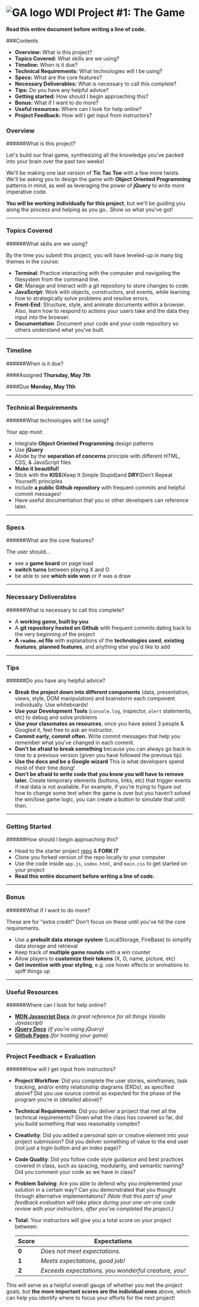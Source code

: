 # ![GA logo](https://ga-dash.s3.amazonaws.com/production/assets/logo-9f88ae6c9c3871690e33280fcf557f33.png) WDI Project #1: The Game

**Read this entire document before writing a line of code.**

###Contents

* **Overview:** What is this project?
* **Topics Covered:** What skills are we using?
* **Timeline:** When is it due?
* **Technical Requirements:** What technologies will I be using?
* **Specs:** What are the core features?
* **Necessary Deliverables:** What is necessary to call this complete?
* **Tips:** Do you have any helpful advice?
* **Getting started:** How should I begin approaching this?
* **Bonus:** What if I want to do more?
* **Useful resources:** Where can I look for help online?
* **Project Feedback:** How will I get input from instructors?



### Overview
######What is this project?

Let's build our final game, synthesizing all the knowledge you've packed into your brain over the past two weeks!

We'll be making one last version of **Tic Tac Toe** with a few more twists. We'll be asking you to design the game with **Object Oriented Programming** patterns in mind, as well as leveraging the power of **jQuery** to write more imperative code.


**You will be working individually for this project**, but we'll be guiding you along the process and helping as you go.. Show us what you've got!

---

### Topics Covered
######What skills are we using?

By the time you submit this project, you will have leveled-up in many big themes in the course:

- **Terminal**: Practice interacting with the computer and navigating the filesystem from the command line.
- **Git**: Manage and interact with a git repository to store changes to code.
- **JavaScript**: Work with objects, constructors, and events, while learning how to strategically solve problems and resolve errors.
- **Front-End**:  Structure, style, and animate documents within a browser. Also, learn how to respond to actions your users take and the data they input into the browser.
- **Documentation**: Document your code and your code repository so others understand what you've built.


---

### Timeline
######When is it due?

####Assigned
**Thursday, May 7th**

####Due
**Monday, May 11th**

---

### Technical Requirements
######What technologies will I be using?

Your app must:

* Integrate **Object Oriented Programming** design patterns
* Use **jQuery**
* Abide by the **separation of concerns** principle with different HTML, CSS, & JavaScript files
* **Make it beautiful!**
* Stick with the **KISS**(Keep It Simple Stupid)and **DRY**(Don’t Repeat Yourself) principles
* Include  **a public Github repository** with frequent commits and helpful commit messages!
* Have useful documentation that you or other developers can reference later.

---

### Specs
######What are the core features?

The user should...

* see a **game board** on page load
* **switch turns** between playing X and O
* be able to see **which side won** or if was a draw

---

### Necessary Deliverables
######What is necessary to call this complete?

* A **working game, built by you**
* A **git repository hosted on Github** with frequent commits dating back to the very beginning of the project
* **A `readme.md` file** with explanations of the **technologies used**, **existing features**, **planned features**, and anything else you'd like to add

---

### Tips
######Do you have any helpful advice?

* **Break the project down into different components** (data, presentation, views, style, DOM manipulation) and brainstorm each component individually. Use whiteboards!
* **Use your Development Tools** (`console.log`, inspector, `alert` statements, etc) to debug and solve problems
* **Use your classmates as resources**, once you have asked 3 people & Googled it, feel free to ask an instructor.
* **Commit early, commit often.**  Write commit messages that help you remember what you've changed in each commit.
* **Don’t be afraid to break something** because you can always go back in time to a previous version (given you have followed the previous tip).
* **Use the docs and be a Google wizard** This is what developers spend most of their time doing!
* **Don’t be afraid to write code that you know you will have to remove later.** Create temporary elements (buttons, links, etc) that trigger events if real data is not available. For example, if you’re trying to figure out how to change some text when the game is over but you haven’t solved the win/lose game logic, you can create a button to simulate that until then.

---

### Getting Started
######How should I begin approaching this?

* Head to the starter project [repo](https://github.com/sf-wdi-18/Project_1_TTT) & **FORK IT**
* Clone you forked version of the repo locally to your computer
* Use the code inside `app.js`, `index.html`, and `main.css` to get started on your project
* **Read this entire document before writing a line of code.**

---

### Bonus
######What if I want to do more?

These are for "extra credit!" Don't focus on these until you've hit the core requirements.

* Use a **prebuilt data storage system** (LocalStorage, FireBase) to simplify data storage and retrieval
* Keep track of **multiple game rounds** with a win counter
* Allow players to **customize their tokens** (X, O, name, picture, etc)
* **Get inventive with your styling**, e.g. use hover effects or animations to spiff things up

---

### Useful Resources
######Where can I look for help online?

* **[MDN Javascript Docs](https://developer.mozilla.org/en-US/docs/Web/JavaScript)** _(a great reference for all things Vanilla Javascript)_
* **[jQuery Docs](http://api.jquery.com)** _(if you're using jQuery)_
* **[Github Pages](https://pages.github.com)** _(for hosting your game)_

---

### Project Feedback + Evaluation
######How will I get input from instructors?

* **Project Workflow**: Did you complete the user stories, wireframes, task tracking, and/or entity relationship diagrams (ERDs), as specified above? Did you use source control as expected for the phase of the program you’re in (detailed above)?

* **Technical Requirements**: Did you deliver a project that met all the technical requirements? Given what the class has covered so far, did you build something that was reasonably complex?

* **Creativity**: Did you added a personal spin or creative element into your project submission? Did you deliver something of value to the end user (not just a login button and an index page)?

* **Code Quality**: Did you follow code style guidance and best practices covered in class, such as spacing, modularity, and semantic naming? Did you comment your code as we have in class?

* **Problem Solving**: Are you able to defend why you implemented your solution in a certain way? Can you demonstrated that you thought through alternative implementations? *(Note that this part of your feedback evaluation will take place during your one-on-one code review with your instructors, after you've completed the project.)*

* **Total**: Your instructors will give you a total score on your project between: 
    
    Score | Expectations
    ----- | ------------
    **0** | *Does not meet expectations.*
    **1** | *Meets expectations, good job!*
    **2** | *Exceeds expectations, you wonderful creature, you!*
 
This will serve as a helpful overall gauge of whether you met the project goals, but **the more important scores are the individual ones** above, which can help you identify where to focus your efforts for the next project!